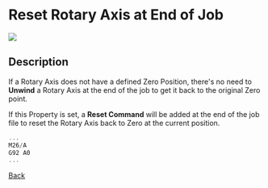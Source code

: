 # Reset Rotary Axis at End of Job

![](/images/pp058.PNG)

## Description
If a Rotary Axis does not have a defined Zero Position, there's no need to **Unwind** a Rotary Axis at the end of the job to get it back to the original Zero point.

If this Property is set, a **Reset Command** will be added at the end of the job file to reset the Rotary Axis back to Zero at the current position.

``` javascript
...
M26/A
G92 A0
...
```


[Back](index.md)

